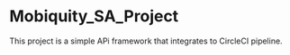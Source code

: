 # Mobiquity_SA_Project
This project is a simple APi framework that integrates to CircleCI pipeline.
